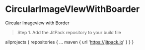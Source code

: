 # CircularImageVIewWithBoarder
Circular Imageview with Border

 > Step 1. Add the JitPack repository to your build file

 
allprojects 
{
		repositories {
			...
			maven { url 'https://jitpack.io' }
		}
	}

